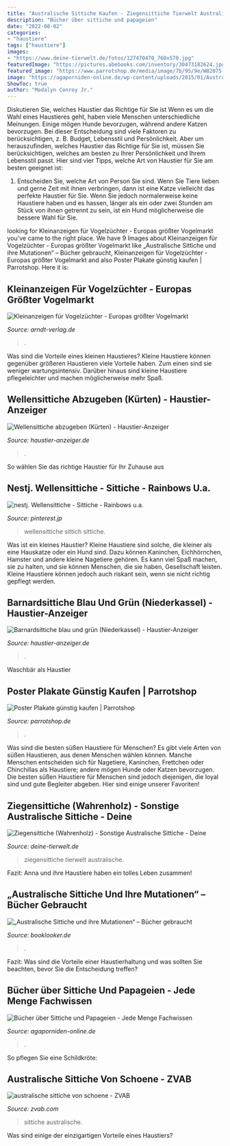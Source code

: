 ```yaml
---
title: "Australische Sittiche Kaufen - Ziegensittiche Tierwelt Australische"
description: "Bücher über sittiche und papageien"
date: "2022-08-02"
categories:
- "haustiere"
tags: ["haustiere"]
images:
- "https://www.deine-tierwelt.de/fotos/127470470_760x570.jpg"
featuredImage: "https://pictures.abebooks.com/inventory/30473182624.jpg"
featured_image: "https://www.parrotshop.de/media/image/7b/95/9e/W82075-Poster-Australische-Sittiche-plus-Australienkarte-800x600-XL-Format-auf-Hochglanzpapier-1.jpg"
image: "https://agaporniden-online.de/wp-content/uploads/2015/01/Australische-Sittiche.-Haltung-Zucht-und-Artenschutz.jpg"
ShowToc: true
author: "Madalyn Conroy Jr."
---
```



Diskutieren Sie, welches Haustier das Richtige für Sie ist
Wenn es um die Wahl eines Haustieres geht, haben viele Menschen unterschiedliche Meinungen. Einige mögen Hunde bevorzugen, während andere Katzen bevorzugen. Bei dieser Entscheidung sind viele Faktoren zu berücksichtigen, z. B. Budget, Lebensstil und Persönlichkeit. Aber um herauszufinden, welches Haustier das Richtige für Sie ist, müssen Sie berücksichtigen, welches am besten zu Ihrer Persönlichkeit und Ihrem Lebensstil passt. Hier sind vier Tipps, welche Art von Haustier für Sie am besten geeignet ist:
1) Entscheiden Sie, welche Art von Person Sie sind. Wenn Sie Tiere lieben und gerne Zeit mit ihnen verbringen, dann ist eine Katze vielleicht das perfekte Haustier für Sie. Wenn Sie jedoch normalerweise keine Haustiere haben und es hassen, länger als ein oder zwei Stunden am Stück von ihnen getrennt zu sein, ist ein Hund möglicherweise die bessere Wahl für Sie.

	

		
looking for Kleinanzeigen für Vogelzüchter - Europas größter Vogelmarkt you've came to the right place. We have 9 Images about Kleinanzeigen für Vogelzüchter - Europas größter Vogelmarkt like „Australische Sittiche und ihre Mutationen“ – Bücher gebraucht, Kleinanzeigen für Vogelzüchter - Europas größter Vogelmarkt and also Poster Plakate günstig kaufen | Parrotshop. Here it is:
		
    
## Kleinanzeigen Für Vogelzüchter - Europas Größter Vogelmarkt

<img loading=lazy src="https://www.arndt-verlag.de/media/com_jomclassifieds/categories/picture2016-06-23-08_02_11-04_caledonicus.jpg" onerror="this.onerror=null;this.src='https://tse1.mm.bing.net/th?id=OIP.wXUKUR6Xq0kaf3OWWdbX7AAAAA&amp;pid=15.1';" alt="Kleinanzeigen für Vogelzüchter - Europas größter Vogelmarkt">

_Source: arndt-verlag.de_

>. 

	

Was sind die Vorteile eines kleinen Haustieres?
Kleine Haustiere können gegenüber größeren Haustieren viele Vorteile haben. Zum einen sind sie weniger wartungsintensiv. Darüber hinaus sind kleine Haustiere pflegeleichter und machen möglicherweise mehr Spaß.

    
## Wellensittiche Abzugeben (Kürten) - Haustier-Anzeiger

<img loading=lazy src="https://www.deine-tierwelt.de/fotos/128097044_760x570.jpg" onerror="this.onerror=null;this.src='https://tse2.mm.bing.net/th?id=OIP.afBKxYWzMXI6yS7L0JlfvQHaFj&amp;pid=15.1';" alt="Wellensittiche abzugeben (Kürten) - Haustier-Anzeiger">

_Source: haustier-anzeiger.de_

>. 

	

So wählen Sie das richtige Haustier für Ihr Zuhause aus

    
## Nestj. Wellensittiche - Sittiche - Rainbows U.a.

<img loading=lazy src="https://i.pinimg.com/originals/33/f1/42/33f142eeb46d657b45c0051d871701ed.jpg" onerror="this.onerror=null;this.src='https://tse3.mm.bing.net/th?id=OIP.jR04M2612uADW1eFnaFrsgHaGv&amp;pid=15.1';" alt="nestj. Wellensittiche - Sittiche - Rainbows u.a.">

_Source: pinterest.jp_

>wellensittiche sittich sittiche. 

	

Was ist ein kleines Haustier?
Kleine Haustiere sind solche, die kleiner als eine Hauskatze oder ein Hund sind. Dazu können Kaninchen, Eichhörnchen, Hamster und andere kleine Nagetiere gehören. Es kann viel Spaß machen, sie zu halten, und sie können Menschen, die sie haben, Gesellschaft leisten. Kleine Haustiere können jedoch auch riskant sein, wenn sie nicht richtig gepflegt werden.

    
## Barnardsittiche Blau Und Grün (Niederkassel) - Haustier-Anzeiger

<img loading=lazy src="https://www.deine-tierwelt.de/fotos/127470470_760x570.jpg" onerror="this.onerror=null;this.src='https://tse2.mm.bing.net/th?id=OIP.NvQxoYSwrMvZNWj5uEagswHaFj&amp;pid=15.1';" alt="Barnardsittiche blau und grün (Niederkassel) - Haustier-Anzeiger">

_Source: haustier-anzeiger.de_

>. 

	

Waschbär als Haustier

    
## Poster Plakate Günstig Kaufen | Parrotshop

<img loading=lazy src="https://www.parrotshop.de/media/image/7b/95/9e/W82075-Poster-Australische-Sittiche-plus-Australienkarte-800x600-XL-Format-auf-Hochglanzpapier-1.jpg" onerror="this.onerror=null;this.src='https://tse1.mm.bing.net/th?id=OIP.8T7d40N-LWLQ00tQqdnLjAHaJ4&amp;pid=15.1';" alt="Poster Plakate günstig kaufen | Parrotshop">

_Source: parrotshop.de_

>. 

	

Was sind die besten süßen Haustiere für Menschen?
Es gibt viele Arten von süßen Haustieren, aus denen Menschen wählen können. Manche Menschen entscheiden sich für Nagetiere, Kaninchen, Frettchen oder Chinchillas als Haustiere; andere mögen Hunde oder Katzen bevorzugen. Die besten süßen Haustiere für Menschen sind jedoch diejenigen, die loyal sind und gute Begleiter abgeben. Hier sind einige unserer Favoriten!

    
## Ziegensittiche (Wahrenholz) - Sonstige Australische Sittiche - Deine

<img loading=lazy src="https://www.deine-tierwelt.de/fotos/122690204_xl.jpg" onerror="this.onerror=null;this.src='https://tse4.mm.bing.net/th?id=OIP.ZHs1kgw8SQtCLYAAj4QU2AHaDm&amp;pid=15.1';" alt="Ziegensittiche (Wahrenholz) - Sonstige Australische Sittiche - Deine">

_Source: deine-tierwelt.de_

>ziegensittiche tierwelt australische. 

	

Fazit: Anna und ihre Haustiere haben ein tolles Leben zusammen!

    
## „Australische Sittiche Und Ihre Mutationen“ – Bücher Gebraucht

<img loading=lazy src="https://images.booklooker.de/x/01v7Fo/Herman-Kremer+Australische-Sittiche-und-ihre-Mutationen.jpg" onerror="this.onerror=null;this.src='https://tse3.mm.bing.net/th?id=OIP.WeybTA08iujrbAvUC-PiQAHaJ4&amp;pid=15.1';" alt="„Australische Sittiche und ihre Mutationen“ – Bücher gebraucht">

_Source: booklooker.de_

>. 

	

Fazit: Was sind die Vorteile einer Haustierhaltung und was sollten Sie beachten, bevor Sie die Entscheidung treffen?

    
## Bücher über Sittiche Und Papageien - Jede Menge Fachwissen

<img loading=lazy src="https://agaporniden-online.de/wp-content/uploads/2015/01/Australische-Sittiche.-Haltung-Zucht-und-Artenschutz.jpg" onerror="this.onerror=null;this.src='https://tse1.mm.bing.net/th?id=OIP.ydWRIsAHF-KjxoM6TpsyDgAAAA&amp;pid=15.1';" alt="Bücher über Sittiche und Papageien - Jede Menge Fachwissen">

_Source: agaporniden-online.de_

>. 

	

So pflegen Sie eine Schildkröte:

    
## Australische Sittiche Von Schoene - ZVAB

<img loading=lazy src="https://pictures.abebooks.com/inventory/30473182624.jpg" onerror="this.onerror=null;this.src='https://tse1.mm.bing.net/th?id=OIP.30-AkG2FK31clxSuBNUM_wHaLj&amp;pid=15.1';" alt="australische sittiche von schoene - ZVAB">

_Source: zvab.com_

>sittiche australische. 

	

Was sind einige der einzigartigen Vorteile eines Haustiers?

